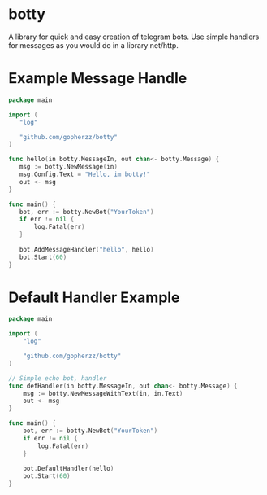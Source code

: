 # botty
A library for quick and easy creation of telegram bots.
Use simple handlers for messages as you would do in a library net/http.

# Example Message Handle
 ```go
package main

import (
	"log"

	"github.com/gopherzz/botty"
)

func hello(in botty.MessageIn, out chan<- botty.Message) {
	msg := botty.NewMessage(in)
	msg.Config.Text = "Hello, im botty!"
	out <- msg
}

func main() {
	bot, err := botty.NewBot("YourToken")
	if err != nil {
		log.Fatal(err)
	}
  
	bot.AddMessageHandler("hello", hello)
	bot.Start(60)
}
 ```
 
 # Default Handler Example
```go
package main

import (
	"log"

	"github.com/gopherzz/botty"
)

// Simple echo bot, handler
func defHandler(in botty.MessageIn, out chan<- botty.Message) {
	msg := botty.NewMessageWithText(in, in.Text)
	out <- msg
}

func main() {
	bot, err := botty.NewBot("YourToken")
	if err != nil {
		log.Fatal(err)
	}
  
	bot.DefaultHandler(hello)
	bot.Start(60)
}
```
